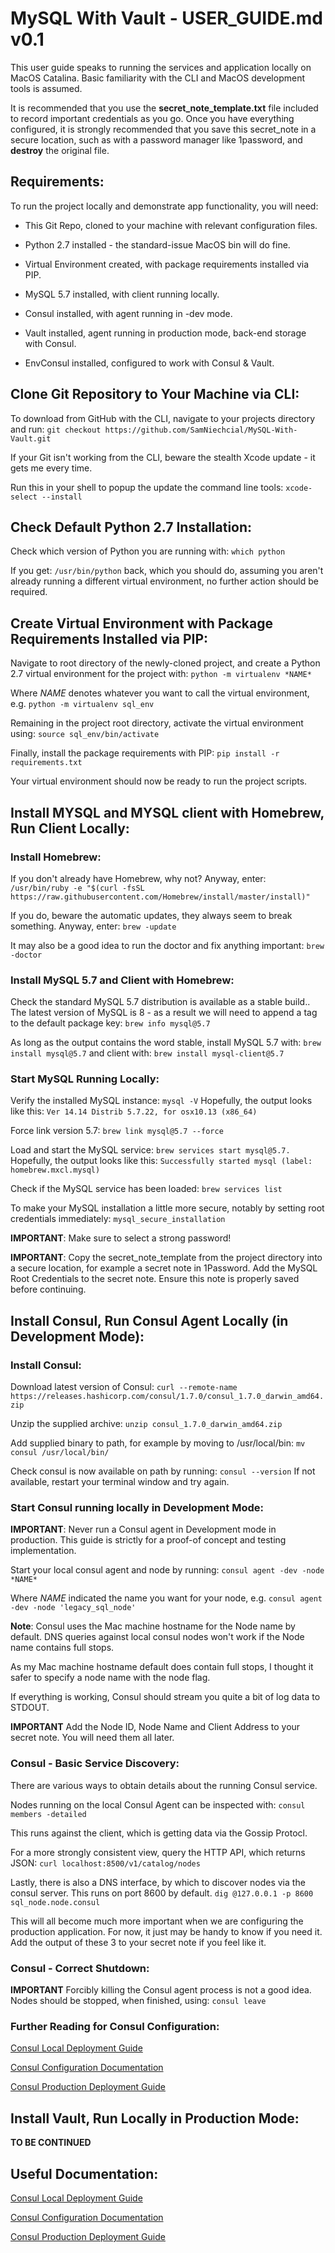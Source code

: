 # MySQL With Vault - USER_GUIDE.md v0.1

This user guide speaks to running the services and application locally on MacOS Catalina.
Basic familiarity with the CLI and MacOS development tools is assumed.

It is recommended that you use the **secret_note_template.txt** file included to record important credentials as you go.
Once you have everything configured, it is strongly recommended that you save this secret_note in a secure location, such as with a password manager like 1password, and **destroy** the original file.


## Requirements:

To run the project locally and demonstrate app functionality, you will need:

- This Git Repo, cloned to your machine with relevant configuration files.

- Python 2.7 installed - the standard-issue MacOS bin will do fine.
- Virtual Environment created, with package requirements installed via PIP.

- MySQL 5.7 installed, with client running locally.

- Consul installed, with agent running in -dev mode.
- Vault installed, agent running in production mode, back-end storage with Consul.
- EnvConsul installed, configured to work with Consul & Vault.


## Clone Git Repository to Your Machine via CLI:

To download from GitHub with the CLI, navigate to your projects directory and run:
`git checkout https://github.com/SamNiechcial/MySQL-With-Vault.git`

If your Git isn't working from the CLI, beware the stealth Xcode update - it gets me every time.

Run this in your shell to popup the update the command line tools:
`xcode-select --install`


## Check Default Python 2.7 Installation:

Check which version of Python you are running with:
`which python`

If you get:
`/usr/bin/python`
back, which you should do, assuming you aren't already running a different virtual environment, no further action should be required.


## Create Virtual Environment with Package Requirements Installed via PIP:

Navigate to root directory of the newly-cloned project, and create a Python 2.7 virtual environment for the project with:
`python -m virtualenv *NAME*`

Where *NAME* denotes whatever you want to call the virtual environment, e.g.
`python -m virtualenv sql_env`

Remaining in the project root directory, activate the virtual environment using:
`source sql_env/bin/activate`

Finally, install the package requirements with PIP:
`pip install -r requirements.txt`

Your virtual environment should now be ready to run the project scripts.


## Install MYSQL and MYSQL client with Homebrew, Run Client Locally:

### Install Homebrew:

If you don't already have Homebrew, why not? Anyway, enter:
`/usr/bin/ruby -e "$(curl -fsSL https://raw.githubusercontent.com/Homebrew/install/master/install)"`

If you do, beware the automatic updates, they always seem to break something. Anyway, enter:
`brew -update`

It may also be a good idea to run the doctor and fix anything important:
`brew -doctor`

### Install MySQL 5.7 and Client with Homebrew:

Check the standard MySQL 5.7 distribution is available as a stable build..
The latest version of MySQL is 8 - as a result we will need to append a tag to the default package key:
`brew info mysql@5.7`

As long as the output contains the word stable, install MySQL 5.7 with:
`brew install mysql@5.7`
and client with:
`brew install mysql-client@5.7`

### Start MySQL Running Locally:

Verify the installed MySQL instance: `mysql -V`
Hopefully, the output looks like this:
`Ver 14.14 Distrib 5.7.22, for osx10.13 (x86_64)`

Force link version 5.7:
`brew link mysql@5.7 --force`

Load and start the MySQL service:
`brew services start mysql@5.7.`
Hopefully, the output looks like this:
`Successfully started mysql (label: homebrew.mxcl.mysql)`

Check if the MySQL service has been loaded:
`brew services list`

To make your MySQL installation a little more secure, notably by setting root credentials immediately:
`mysql_secure_installation`

**IMPORTANT**: Make sure to select a strong password!

**IMPORTANT**: Copy the secret_note_template from the project directory into a secure location, for example a secret note in 1Password. Add the MySQL Root Credentials to the secret note. Ensure this note is properly saved before continuing.


## Install Consul, Run Consul Agent Locally (in Development Mode):

### Install Consul:

Download latest version of Consul:
`curl --remote-name https://releases.hashicorp.com/consul/1.7.0/consul_1.7.0_darwin_amd64.zip`

Unzip the supplied archive:
`unzip consul_1.7.0_darwin_amd64.zip`

Add supplied binary to path, for example by moving to /usr/local/bin:
`mv consul /usr/local/bin/`

Check consul is now available on path by running:
`consul --version`
If not available, restart your terminal window and try again.

### Start Consul running locally in Development Mode:

**IMPORTANT**: Never run a Consul agent in Development mode in production. This guide is strictly for a proof-of concept and testing implementation.

Start your local consul agent and node by running:
`consul agent -dev -node *NAME*`

Where *NAME* indicated the name you want for your node, e.g.
`consul agent -dev -node 'legacy_sql_node'`

**Note**: Consul uses the Mac machine hostname for the Node name by default. DNS queries against local consul nodes won't work if the Node name contains full stops.

As my Mac machine hostname default does contain full stops, I thought it safer to specify a node name with the node flag.

If everything is working, Consul should stream you quite a bit of log data to STDOUT.

**IMPORTANT** Add the Node ID, Node Name and Client Address to your secret note. You will need them all later.

### Consul - Basic Service Discovery:

There are various ways to obtain details about the running Consul service.

Nodes running on the local Consul Agent can be inspected with:
`consul members -detailed`

This runs against the client, which is getting data via the Gossip Protocl.

For a more strongly consistent view, query the HTTP API, which returns JSON:
`curl localhost:8500/v1/catalog/nodes`

Lastly, there is also a DNS interface, by which to discover nodes via the consul server. This runs on port 8600 by default.
`dig @127.0.0.1 -p 8600 sql_node.node.consul`

This will all become much more important when we are configuring the production application. For now, it just may be handy to know if you need it. Add the output of these 3 to your secret note if you feel like it.

### Consul - Correct Shutdown:

**IMPORTANT** Forcibly killing the Consul agent process is not a good idea. Nodes should be stopped, when finished, using:
`consul leave`

### Further Reading for Consul Configuration:

[Consul Local Deployment Guide](https://learn.hashicorp.com/consul/getting-started/agent)

[Consul Configuration Documentation](https://www.consul.io/docs/agent/options.html)

[Consul Production Deployment Guide](https://learn.hashicorp.com/consul/datacenter-deploy/deployment-guide)


## Install Vault, Run Locally in Production Mode:

**TO BE CONTINUED**


## Useful Documentation:

[Consul Local Deployment Guide](https://learn.hashicorp.com/consul/getting-started/agent)

[Consul Configuration Documentation](https://www.consul.io/docs/agent/options.html)

[Consul Production Deployment Guide](https://learn.hashicorp.com/consul/datacenter-deploy/deployment-guide)

